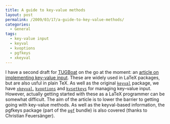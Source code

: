 ```yaml
---
title: A guide to key-value methods
layout: post
permalink: /2009/03/17/a-guide-to-key-value-methods/
categories:
  - General
tags:
  - key-value input
  - keyval
  - kvoptions
  - pgfkeys
  - xkeyval
---
```

I have a second draft for [TUGBoat](https://tug.org/tugboat/) on the go at the moment: an [article on implementing key-value input](/wp-content/uploads/2009/03/keyval.pdf). These are widely used in LaTeX packages, but are also usful in plain TeX. As well as the original [`keyval`](https://ctan.org/pkg/keyval) package, we have [`xkeyval`](https://ctan.org/pkg/xkeyval), [`kvoptions`](https://ctan.org/pkg/kvoptions) and [`kvsetkeys`](https://ctan.org/pkg/kvsetkeys) for managing key–value input. However, actually getting started with these as a LaTeX programmer can be somewhat difficult. The aim of the article is to lower the barrier to getting going with key-value methods. As well as the keyval-based information, the pgfkeys package (part of the [`pgf`](https://ctan.org/pkg/pgf) bundle) is also covered (thanks to Christian Feuersänger).
